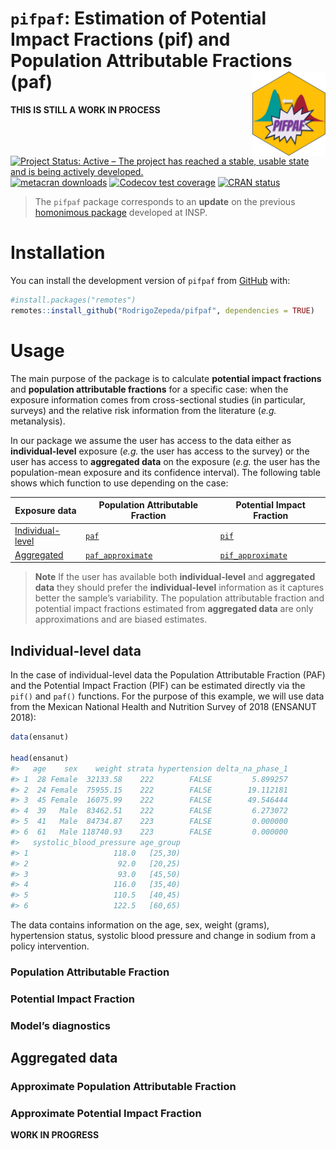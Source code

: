 
<!-- README.md is generated from README.Rmd. Please edit that file -->

# `pifpaf`: Estimation of Potential Impact Fractions (pif) and Population Attributable Fractions (paf) <img src="man/figures/logo.png"  style="float:right; height:135px;" alt="" />

**THIS IS STILL A WORK IN PROCESS**

<!-- badges: start -->

[![Project Status: Active – The project has reached a stable, usable
state and is being actively
developed.](https://www.repostatus.org/badges/latest/wip.svg)](https://www.repostatus.org/#wip)
[![metacran
downloads](https://cranlogs.r-pkg.org/badges/last-week/pifpaf)](https://cran.r-project.org/package=pifpaf)
[![Codecov test
coverage](https://codecov.io/gh/RodrigoZepeda/pifpaf/branch/main/graph/badge.svg)](https://app.codecov.io/gh/RodrigoZepeda/pifpaf?branch=main)
[![CRAN
status](https://www.r-pkg.org/badges/version/pifpaf)](https://CRAN.R-project.org/package=pifpaf)
<!-- badges: end -->

> The `pifpaf` package corresponds to an **update** on the previous
> [homonimous package](https://github.com/INSP-RH/pifpaf) developed at
> INSP.

# Installation

You can install the development version of `pifpaf` from
[GitHub](https://github.com/pifpaf) with:

``` r
#install.packages("remotes")
remotes::install_github("RodrigoZepeda/pifpaf", dependencies = TRUE)
```

# Usage

The main purpose of the package is to calculate **potential impact
fractions** and **population attributable fractions** for a specific
case: when the exposure information comes from cross-sectional studies
(in particular, surveys) and the relative risk information from the
literature (*e.g.* metanalysis).

In our package we assume the user has access to the data either as
**individual-level** exposure (*e.g.* the user has access to the survey)
or the user has access to **aggregated data** on the exposure (*e.g.*
the user has the population-mean exposure and its confidence interval).
The following table shows which function to use depending on the case:

| **Exposure data**                          | Population Attributable Fraction                                   | Potential Impact Fraction                                   |
|--------------------------------------------|--------------------------------------------------------------------|-------------------------------------------------------------|
| [Individual-level](#individual-level-data) | [`paf`](#population-attributable-fraction)                         | [`pif`](#potential-impact-fraction)                         |
| [Aggregated](#aggregated-data)             | [`paf_approximate`](#approximate-population-attributable-fraction) | [`pif_approximate`](#approximate-potential-impact-fraction) |

> **Note** If the user has available both **individual-level** and
> **aggregated data** they should prefer the **individual-level**
> information as it captures better the sample’s variability. The
> population attributable fraction and potential impact fractions
> estimated from **aggregated data** are only approximations and are
> biased estimates.

## Individual-level data

In the case of individual-level data the Population Attributable
Fraction (PAF) and the Potential Impact Fraction (PIF) can be estimated
directly via the `pif()` and `paf()` functions. For the purpose of this
example, we will use data from the Mexican National Health and Nutrition
Survey of 2018 (ENSANUT 2018):

``` r
data(ensanut)

head(ensanut)
#>   age    sex    weight strata hypertension delta_na_phase_1
#> 1  28 Female  32133.58    222        FALSE         5.899257
#> 2  24 Female  75955.15    222        FALSE        19.112181
#> 3  45 Female  16075.99    222        FALSE        49.546444
#> 4  39   Male  83462.51    222        FALSE         6.273072
#> 5  41   Male  84734.87    223        FALSE         0.000000
#> 6  61   Male 118740.93    223        FALSE         0.000000
#>   systolic_blood_pressure age_group
#> 1                   118.0   [25,30)
#> 2                    92.0   [20,25)
#> 3                    93.0   [45,50)
#> 4                   116.0   [35,40)
#> 5                   110.5   [40,45)
#> 6                   122.5   [60,65)
```

The data contains information on the age, sex, weight (grams),
hypertension status, systolic blood pressure and change in sodium from a
policy intervention.

### Population Attributable Fraction

### Potential Impact Fraction

### Model’s diagnostics

## Aggregated data

### Approximate Population Attributable Fraction

### Approximate Potential Impact Fraction

**WORK IN PROGRESS**

